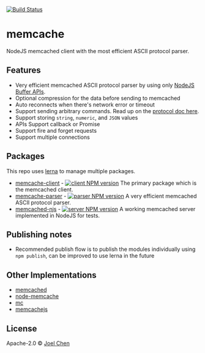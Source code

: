 [![Build Status][travis-image]][travis-url]

# memcache

NodeJS memcached client with the most efficient ASCII protocol parser.

## Features

-   Very efficient memcached ASCII protocol parser by using only [NodeJS Buffer APIs](https://nodejs.org/api/buffer.html).
-   Optional compression for the data before sending to memcached
-   Auto reconnects when there's network error or timeout
-   Support sending arbitrary commands.  Read up on the [protocol doc here](https://github.com/memcached/memcached/blob/master/doc/protocol.txt).
-   Support storing `string`, `numeric`, and `JSON` values
-   APIs Support callback or Promise
-   Support fire and forget requests
-   Support multiple connections

## Packages

This repo uses [lerna](https://lernajs.io/) to manage multiple packages.

-   [memcache-client](packages/memcache-client) - [![client NPM version][client-npm-image]][client-npm-url] The primary package which is the memcached client.
-   [memcache-parser](packages/memcache-parser) - [![parser NPM version][parser-npm-image]][parser-npm-url] A very efficient memcached ASCII protocol parser.
-   [memcached-njs](packages/memcached-njs) - [![server NPM version][server-npm-image]][server-npm-url] A working memcached server implemented in NodeJS for tests.

## Publishing notes
- Recommended publish flow is to publish the modules individually using `npm publish`, can be improved to use lerna in the future

## Other Implementations

-   [memcached](https://github.com/3rd-Eden/memcached)
-   [node-memcache](https://github.com/elbart/node-memcache)
-   [mc](http://overclocked.com/mc/)
-   [memcachejs](https://github.com/jketterl/memcachejs)

## License

Apache-2.0 © [Joel Chen](https://github.com/jchip)

[travis-image]: https://travis-ci.org/electrode-io/memcache.svg?branch=master

[travis-url]: https://travis-ci.org/electrode-io/memcache

[client-npm-image]: https://badge.fury.io/js/memcache-client.svg

[client-npm-url]: https://npmjs.org/package/memcache-client

[parser-npm-image]: https://badge.fury.io/js/memcache-parser.svg

[parser-npm-url]: https://npmjs.org/package/memcache-parser

[server-npm-image]: https://badge.fury.io/js/memcached-njs.svg

[server-npm-url]: https://npmjs.org/package/memcached-njs
